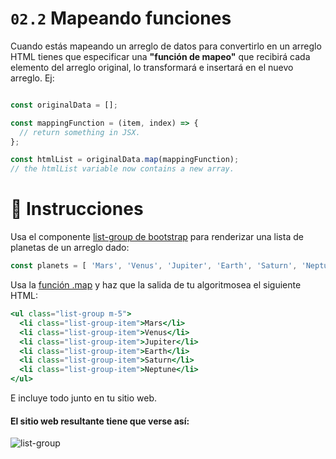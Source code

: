 # `02.2` Mapeando funciones

Cuando estás mapeando un arreglo de datos para convertirlo en un arreglo HTML tienes que especificar una **"función de mapeo"** que recibirá cada elemento del arreglo original, lo transformará e insertará en el nuevo arreglo. Ej:

```js

const originalData = [];

const mappingFunction = (item, index) => {
  // return something in JSX.
};

const htmlList = originalData.map(mappingFunction);
// the htmlList variable now contains a new array.
```

# :speech_balloon: Instrucciones

Usa el componente [list-group de bootstrap](https://getbootstrap.com/docs/4.1/components/list-group/#basic-example) para renderizar una lista de planetas de un arreglo dado:

```js
const planets = [ 'Mars', 'Venus', 'Jupiter', 'Earth', 'Saturn', 'Neptune' ];
```

Usa la [función .map](https://medium.com/poka-techblog/simplify-your-javascript-use-map-reduce-and-filter-bd02c593cc2d) y haz que la salida de tu algoritmosea el siguiente HTML:

```jsx
<ul class="list-group m-5">
  <li class="list-group-item">Mars</li>
  <li class="list-group-item">Venus</li>
  <li class="list-group-item">Jupiter</li>
  <li class="list-group-item">Earth</li>
  <li class="list-group-item">Saturn</li>
  <li class="list-group-item">Neptune</li>
</ul>
```

E incluye todo junto en tu sitio web.

#### El sitio web resultante tiene que verse así:

![list-group](https://ucarecdn.com/2fa34a3a-33ba-4938-a69f-94d550ece79c/)
